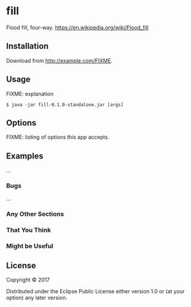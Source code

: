 # fill

Flood fill, four-way.
https://en.wikipedia.org/wiki/Flood_fill

## Installation

Download from http://example.com/FIXME.

## Usage

FIXME: explanation

    $ java -jar fill-0.1.0-standalone.jar [args]

## Options

FIXME: listing of options this app accepts.

## Examples

...

### Bugs

...

### Any Other Sections
### That You Think
### Might be Useful

## License

Copyright © 2017

Distributed under the Eclipse Public License either version 1.0 or (at
your option) any later version.
